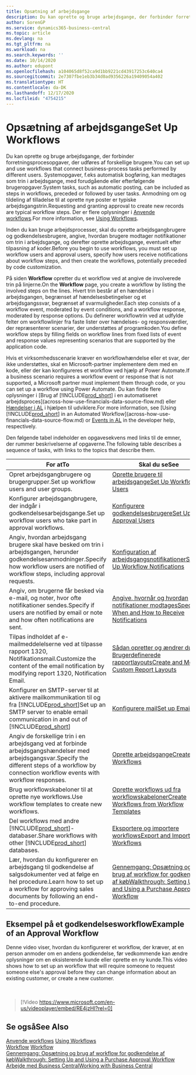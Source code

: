```yaml
---
title: Opsætning af arbejdsgange
description: Du kan oprette og bruge arbejdsgange, der forbinder forretningsprocesopgaver, der udføres af forskellige brugere. Få mere at vide om de forskellige trin, du skal tage.
author: SorenGP
ms.service: dynamics365-business-central
ms.topic: article
ms.devlang: na
ms.tgt_pltfrm: na
ms.workload: na
ms.search.keywords: ''
ms.date: 10/14/2020
ms.author: edupont
ms.openlocfilehash: a104065d8f52ca9d1bb9221cd43917253c640ca4
ms.sourcegitcommit: 2e7307fbe1eb3b34d0ad9356226a19409054a402
ms.translationtype: HT
ms.contentlocale: da-DK
ms.lasthandoff: 12/17/2020
ms.locfileid: "4754215"
---
```

# <a name="set-up-workflows"></a><span data-ttu-id="9d511-104">Opsætning af arbejdsgange</span><span class="sxs-lookup"><span data-stu-id="9d511-104">Set Up Workflows</span></span>

<span data-ttu-id="9d511-105">Du kan oprette og bruge arbejdsgange, der forbinder forretningsprocesopgaver, der udføres af forskellige brugere.</span><span class="sxs-lookup"><span data-stu-id="9d511-105">You can set up and use workflows that connect business-process tasks performed by different users.</span></span> <span data-ttu-id="9d511-106">Systemopgaver, f.eks automatisk bogføring, kan medtages som trin i arbejdsgange, med forudgående eller efterfølgende brugeropgaver.</span><span class="sxs-lookup"><span data-stu-id="9d511-106">System tasks, such as automatic posting, can be included as steps in workflows, preceded or followed by user tasks.</span></span> <span data-ttu-id="9d511-107">Anmodning om og tildeling af tilladelse til at oprette nye poster er typiske arbejdsgangstrin.</span><span class="sxs-lookup"><span data-stu-id="9d511-107">Requesting and granting approval to create new records are typical workflow steps.</span></span> <span data-ttu-id="9d511-108">Der er flere oplysninger i [Anvende workflows](across-use-workflows.md).</span><span class="sxs-lookup"><span data-stu-id="9d511-108">For more information, see [Using Workflows](across-use-workflows.md).</span></span>  

 <span data-ttu-id="9d511-109">Inden du kan bruge arbejdsprocesser, skal du oprette arbejdsgangbrugere og godkendelsesbrugere, angive, hvordan brugere modtager notifikationer om trin i arbejdsgange, og derefter oprette arbejdsgange, eventuelt efter tilpasning af koder.</span><span class="sxs-lookup"><span data-stu-id="9d511-109">Before you begin to use workflows, you must set up workflow users and approval users, specify how users receive notifications about workflow steps, and then create the workflows, potentially preceded by code customization.</span></span>  

 <span data-ttu-id="9d511-110">På siden **Workflow** opretter du et workflow ved at angive de involverede trin på linjerne.</span><span class="sxs-lookup"><span data-stu-id="9d511-110">On the **Workflow** page, you create a workflow by listing the involved steps on the lines.</span></span> <span data-ttu-id="9d511-111">Hvert trin består af en hændelse i arbejdsgangen, begrænset af hændelsesbetingelser og et arbejdsgangssvar, begrænset af svarmuligheder.</span><span class="sxs-lookup"><span data-stu-id="9d511-111">Each step consists of a workflow event, moderated by event conditions, and a workflow response, moderated by response options.</span></span> <span data-ttu-id="9d511-112">Du definerer workflowtrin ved at udfylde felter om workflowlinjer fra faste lister over hændelses- og responsværdier, der repræsenterer scenarier, der understøttes af programkoden.</span><span class="sxs-lookup"><span data-stu-id="9d511-112">You define workflow steps by filling fields on workflow lines from fixed lists of event and response values representing scenarios that are supported by the application code.</span></span>  

 <span data-ttu-id="9d511-113">Hvis et virksomhedsscenarie kræver en workflowhændelse eller et svar, der ikke understøttes, skal en Microsoft-partner implementere dem med en kode, eller der kan konfigureres et workflow ved hjælp af Power Automate.</span><span class="sxs-lookup"><span data-stu-id="9d511-113">If a business scenario requires a workflow event or response that is not supported, a Microsoft partner must implement them through code, or you can set up a workflow using Power Automate.</span></span> <span data-ttu-id="9d511-114">Du kan finde flere oplysninger i [Brug af [!INCLUDE[prod_short](includes/prod_short.md)] i en automatiseret arbejdsproces](across-how-use-financials-data-source-flow.md) eller [Hændelser i AL](/dynamics365/business-central/dev-itpro/developer/devenv-events-in-al) i hjælpen til udviklere.</span><span class="sxs-lookup"><span data-stu-id="9d511-114">For more information, see [Using [!INCLUDE[prod_short](includes/prod_short.md)] in an Automated Workflow](across-how-use-financials-data-source-flow.md) or [Events in AL](/dynamics365/business-central/dev-itpro/developer/devenv-events-in-al) in the developer help, respectively.</span></span>

 <span data-ttu-id="9d511-115">Den følgende tabel indeholder en opgavesekvens med links til de emner, der rummer beskrivelserne af opgaverne.</span><span class="sxs-lookup"><span data-stu-id="9d511-115">The following table describes a sequence of tasks, with links to the topics that describe them.</span></span>  

|<span data-ttu-id="9d511-116">**For at**</span><span class="sxs-lookup"><span data-stu-id="9d511-116">**To**</span></span>|<span data-ttu-id="9d511-117">**Skal du se**</span><span class="sxs-lookup"><span data-stu-id="9d511-117">**See**</span></span>|  
|------------|-------------|  
|<span data-ttu-id="9d511-118">Opret arbejdsgangbrugere og brugergrupper.</span><span class="sxs-lookup"><span data-stu-id="9d511-118">Set up workflow users and user groups.</span></span>|[<span data-ttu-id="9d511-119">Oprette brugere til arbejdsgange</span><span class="sxs-lookup"><span data-stu-id="9d511-119">Set Up Workflow Users</span></span>](across-how-to-set-up-workflow-users.md)|  
|<span data-ttu-id="9d511-120">Konfigurer arbejdsgangbrugere, der indgår i godkendelsesarbejdsgange.</span><span class="sxs-lookup"><span data-stu-id="9d511-120">Set up workflow users who take part in approval workflows.</span></span>|[<span data-ttu-id="9d511-121">Konfigurere godkendelsesbrugere</span><span class="sxs-lookup"><span data-stu-id="9d511-121">Set Up Approval Users</span></span>](across-how-to-set-up-approval-users.md)|  
|<span data-ttu-id="9d511-122">Angiv, hvordan arbejdsgang brugere skal have besked om trin i arbejdsgangen, herunder godkendelsesanmodninger.</span><span class="sxs-lookup"><span data-stu-id="9d511-122">Specify how workflow users are notified of workflow steps, including approval requests.</span></span>|[<span data-ttu-id="9d511-123">Konfiguration af arbejdsgangsnotifikationer</span><span class="sxs-lookup"><span data-stu-id="9d511-123">Setting Up Workflow Notifications</span></span>](across-setting-up-workflow-notifications.md)|  
|<span data-ttu-id="9d511-124">Angiv, om brugerne får besked via e-mail, og noter, hvor ofte notifikationer sendes.</span><span class="sxs-lookup"><span data-stu-id="9d511-124">Specify if users are notified by email or note and how often notifications are sent.</span></span>|[<span data-ttu-id="9d511-125">Angive, hvornår og hvordan notifikationer modtages</span><span class="sxs-lookup"><span data-stu-id="9d511-125">Specify When and How to Receive Notifications</span></span>](across-how-to-specify-when-and-how-to-receive-notifications.md)|  
|<span data-ttu-id="9d511-126">Tilpas indholdet af e-mailmeddelelserne ved at tilpasse rapport 1320, Notifikationsmail.</span><span class="sxs-lookup"><span data-stu-id="9d511-126">Customize the content of the email notification by modifying report 1320, Notification Email.</span></span>|[<span data-ttu-id="9d511-127">Sådan opretter og ændrer du Brugerdefinerede rapportlayouts</span><span class="sxs-lookup"><span data-stu-id="9d511-127">Create and Modify Custom Report Layouts</span></span>](ui-how-create-custom-report-layout.md)|  
|<span data-ttu-id="9d511-128">Konfigurer en SMTP-server til at aktivere mailkommunikation til og fra [!INCLUDE[prod_short](includes/prod_short.md)]</span><span class="sxs-lookup"><span data-stu-id="9d511-128">Set up an SMTP server to enable email communication in and out of [!INCLUDE[prod_short](includes/prod_short.md)]</span></span>|[<span data-ttu-id="9d511-129">Konfigurere mail</span><span class="sxs-lookup"><span data-stu-id="9d511-129">Set up Email</span></span>](admin-how-setup-email.md)|
|<span data-ttu-id="9d511-130">Angiv de forskellige trin i en arbejdsgang ved at forbinde arbejdsgangshændelser med arbejdsgangsvar.</span><span class="sxs-lookup"><span data-stu-id="9d511-130">Specify the different steps of a workflow by connection workflow events with workflow responses.</span></span>|[<span data-ttu-id="9d511-131">Oprette arbejdsgange</span><span class="sxs-lookup"><span data-stu-id="9d511-131">Create Workflows</span></span>](across-how-to-create-workflows.md)|  
|<span data-ttu-id="9d511-132">Brug workflowskabeloner til at oprette nye workflows.</span><span class="sxs-lookup"><span data-stu-id="9d511-132">Use workflow templates to create new workflows.</span></span>|[<span data-ttu-id="9d511-133">Oprette workflows ud fra workflowskabeloner</span><span class="sxs-lookup"><span data-stu-id="9d511-133">Create Workflows from Workflow Templates</span></span>](across-how-to-create-workflows-from-workflow-templates.md)|  
|<span data-ttu-id="9d511-134">Del workflows med andre [!INCLUDE[prod_short](includes/prod_short.md)]-databaser.</span><span class="sxs-lookup"><span data-stu-id="9d511-134">Share workflows with other [!INCLUDE[prod_short](includes/prod_short.md)] databases.</span></span>|[<span data-ttu-id="9d511-135">Eksportere og importere workflows</span><span class="sxs-lookup"><span data-stu-id="9d511-135">Export and Import Workflows</span></span>](across-how-to-export-and-import-workflows.md)|  
|<span data-ttu-id="9d511-136">Lær, hvordan du konfigurerer en arbejdsgang til godkendelse af salgsdokumenter ved at følge en hel procedure.</span><span class="sxs-lookup"><span data-stu-id="9d511-136">Learn how to set up a workflow for approving sales documents by following an end-to-end procedure.</span></span>|[<span data-ttu-id="9d511-137">Gennemgang: Opsætning og brug af workflow for godkendelse af køb</span><span class="sxs-lookup"><span data-stu-id="9d511-137">Walkthrough: Setting Up and Using a Purchase Approval Workflow</span></span>](walkthrough-setting-up-and-using-a-purchase-approval-workflow.md)|  

## <a name="example-of-an-approval-workflow"></a><span data-ttu-id="9d511-138">Eksempel på et godkendelsesworkflow</span><span class="sxs-lookup"><span data-stu-id="9d511-138">Example of an Approval Workflow</span></span>
<span data-ttu-id="9d511-139">Denne video viser, hvordan du konfigurerer et workflow, der kræver, at en person anmoder om en andens godkendelse, før vedkommende kan ændre oplysninger om en eksisterende kunde eller oprette en ny kunde.</span><span class="sxs-lookup"><span data-stu-id="9d511-139">This video shows how to set up an workflow that will require someone to request someone else's approval before they can change information about an existing customer, or create a new customer.</span></span>  
<br><br>  

> [!Video https://www.microsoft.com/en-us/videoplayer/embed/RE4jzHI?rel=0]

## <a name="see-also"></a><span data-ttu-id="9d511-140">Se også</span><span class="sxs-lookup"><span data-stu-id="9d511-140">See Also</span></span>  
 <span data-ttu-id="9d511-141">[Anvende workflows](across-use-workflows.md) </span><span class="sxs-lookup"><span data-stu-id="9d511-141">[Using Workflows](across-use-workflows.md) </span></span>  
 <span data-ttu-id="9d511-142">[Workflow](across-workflow.md) </span><span class="sxs-lookup"><span data-stu-id="9d511-142">[Workflow](across-workflow.md) </span></span>  
 [<span data-ttu-id="9d511-143">Gennemgang: Opsætning og brug af workflow for godkendelse af køb</span><span class="sxs-lookup"><span data-stu-id="9d511-143">Walkthrough: Setting Up and Using a Purchase Approval Workflow</span></span>](walkthrough-setting-up-and-using-a-purchase-approval-workflow.md)  
 [<span data-ttu-id="9d511-144">Arbejde med Business Central</span><span class="sxs-lookup"><span data-stu-id="9d511-144">Working with Business Central</span></span>](ui-work-product.md)
